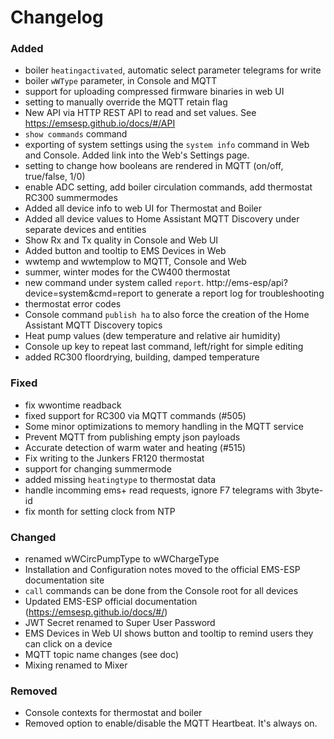 # Changelog

### Added
- boiler `heatingactivated`, automatic select parameter telegrams for write
- boiler `wWType` parameter, in Console and MQTT
- support for uploading compressed firmware binaries in web UI
- setting to manually override the MQTT retain flag
- New API via HTTP REST API to read and set values. See https://emsesp.github.io/docs/#/API
- `show commands` command
- exporting of system settings using the `system info` command in Web and Console. Added link into the Web's Settings page.
- setting to change how booleans are rendered in MQTT (on/off, true/false, 1/0)
- enable ADC setting, add boiler circulation commands, add thermostat RC300 summermodes
- Added all device info to web UI for Thermostat and Boiler
- Added all device values to Home Assistant MQTT Discovery under separate devices and entities
- Show Rx and Tx quality in Console and Web UI
- Added button and tooltip to EMS Devices in Web
- wwtemp and wwtemplow to MQTT, Console and Web
- summer, winter modes for the CW400 thermostat
- new command under system called `report`. http://ems-esp/api?device=system&cmd=report to generate a report log for troubleshooting
- thermostat error codes
- Console command `publish ha` to also force the creation of the Home Assistant MQTT Discovery topics
- Heat pump values (dew temperature and relative air humidity)
- Console up key to repeat last command, left/right for simple editing
- added RC300 floordrying, building, damped temperature 

### Fixed
- fix wwontime readback
- fixed support for RC300 via MQTT commands (#505)
- Some minor optimizations to memory handling in the MQTT service
- Prevent MQTT from publishing empty json payloads
- Accurate detection of warm water and heating (#515)
- Fix writing to the Junkers FR120 thermostat
- support for changing summermode
- added missing `heatingtype` to thermostat data
- handle incomming ems+ read requests, ignore F7 telegrams with 3byte-id
- fix month for setting clock from NTP

### Changed
- renamed wWCircPumpType to wWChargeType
- Installation and Configuration notes moved to the official EMS-ESP documentation site
- `call` commands can be done from the Console root for all devices
- Updated EMS-ESP official documentation (https://emsesp.github.io/docs/#/)
- JWT Secret renamed to Super User Password
- EMS Devices in Web UI shows button and tooltip to remind users they can click on a device
- MQTT topic name changes (see doc)
- Mixing renamed to Mixer

### Removed
- Console contexts for thermostat and boiler
- Removed option to enable/disable the MQTT Heartbeat. It's always on.

